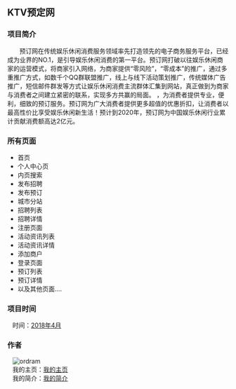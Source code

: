 ## KTV预定网

### 项目简介

&nbsp;&nbsp;&nbsp;&nbsp;&nbsp;&nbsp;&nbsp;预订网在传统娱乐休闲消费服务领域率先打造领先的电子商务服务平台，已经成为业界的NO.1，是引导娱乐休闲消费的第一平台。预订网打破以往娱乐休闲商家的运营模式，将商家引入网络，为商家提供“零风险”，“零成本”的推广，通过多重推广方式，如数千个QQ群联盟推广，线上与线下活动策划推广，传统媒体广告推广，短信邮件群发等方式让娱乐休闲消费主流群体汇集到网站，真正做到为商家与消费者之间建立紧密的联系，实现多方共赢的局面。 ，为消费者提供专业，便利，细致的预订服务。预订网为广大消费者提供更多超值的优惠折扣，让消费者以最高性价比享受娱乐休闲新生活！预计到2020年，预订网为中国娱乐休闲行业累计贡献消费额高达2亿元。


### 所有页面

- 首页
- 个人中心页
- 内页搜索 
- 发布招聘
- 发布预订
- 城市分站
- 招聘列表
- 招聘详情
- 注册页面
- 活动资讯列表 
- 活动资讯详情
- 添加商户
- 登录页面
- 预订列表
- 预订详情
- 以及其他页面....

### 项目时间

&nbsp;&nbsp;&nbsp;时间：[2018年4月](https://www.baidu.com/s?wd=%E6%97%A5%E6%9C%9F)

### 作者

&nbsp;&nbsp;&nbsp;![ordram](https://ordram.github.io/dazhuang/img/avatars/head.jpg "Avatar")
<br>
&nbsp;&nbsp;&nbsp;我的主页：[我的主页](https://ordram.github.io/ordram/)
<br>
&nbsp;&nbsp;&nbsp;我的简介：[我的简介](https://ordram.github.io/dazhuang/)